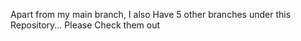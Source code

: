 Apart from my main branch, I also Have 5 other branches under this Repository... Please Check them out
